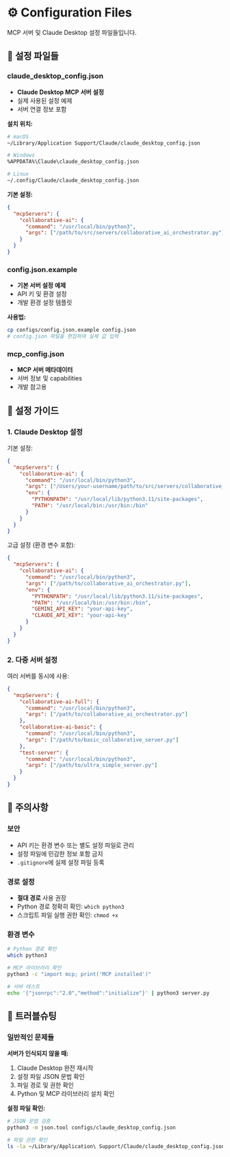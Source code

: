 # ⚙️ Configuration Files

MCP 서버 및 Claude Desktop 설정 파일들입니다.

## 📄 설정 파일들

### claude_desktop_config.json
- **Claude Desktop MCP 서버 설정**
- 실제 사용된 설정 예제
- 서버 연결 정보 포함

**설치 위치:**
```bash
# macOS
~/Library/Application Support/Claude/claude_desktop_config.json

# Windows
%APPDATA%\Claude\claude_desktop_config.json

# Linux
~/.config/Claude/claude_desktop_config.json
```

**기본 설정:**
```json
{
  "mcpServers": {
    "collaborative-ai": {
      "command": "/usr/local/bin/python3",
      "args": ["/path/to/src/servers/collaborative_ai_orchestrator.py"]
    }
  }
}
```

### config.json.example
- **기본 서버 설정 예제**
- API 키 및 환경 설정
- 개발 환경 설정 템플릿

**사용법:**
```bash
cp configs/config.json.example config.json
# config.json 파일을 편집하여 실제 값 입력
```

### mcp_config.json
- **MCP 서버 메타데이터**
- 서버 정보 및 capabilities
- 개발 참고용

## 🔧 설정 가이드

### 1. Claude Desktop 설정

기본 설정:
```json
{
  "mcpServers": {
    "collaborative-ai": {
      "command": "/usr/local/bin/python3",
      "args": ["/Users/your-username/path/to/src/servers/collaborative_ai_orchestrator.py"],
      "env": {
        "PYTHONPATH": "/usr/local/lib/python3.11/site-packages",
        "PATH": "/usr/local/bin:/usr/bin:/bin"
      }
    }
  }
}
```

고급 설정 (환경 변수 포함):
```json
{
  "mcpServers": {
    "collaborative-ai": {
      "command": "/usr/local/bin/python3",
      "args": ["/path/to/collaborative_ai_orchestrator.py"],
      "env": {
        "PYTHONPATH": "/usr/local/lib/python3.11/site-packages",
        "PATH": "/usr/local/bin:/usr/bin:/bin",
        "GEMINI_API_KEY": "your-api-key",
        "CLAUDE_API_KEY": "your-api-key"
      }
    }
  }
}
```

### 2. 다중 서버 설정

여러 서버를 동시에 사용:
```json
{
  "mcpServers": {
    "collaborative-ai-full": {
      "command": "/usr/local/bin/python3",
      "args": ["/path/to/collaborative_ai_orchestrator.py"]
    },
    "collaborative-ai-basic": {
      "command": "/usr/local/bin/python3", 
      "args": ["/path/to/basic_collaborative_server.py"]
    },
    "test-server": {
      "command": "/usr/local/bin/python3",
      "args": ["/path/to/ultra_simple_server.py"]
    }
  }
}
```

## 🚨 주의사항

### 보안
- API 키는 환경 변수 또는 별도 설정 파일로 관리
- 설정 파일에 민감한 정보 포함 금지
- `.gitignore`에 실제 설정 파일 등록

### 경로 설정
- **절대 경로** 사용 권장
- Python 경로 정확히 확인: `which python3`
- 스크립트 파일 실행 권한 확인: `chmod +x`

### 환경 변수
```bash
# Python 경로 확인
which python3

# MCP 라이브러리 확인
python3 -c "import mcp; print('MCP installed')"

# 서버 테스트
echo '{"jsonrpc":"2.0","method":"initialize"}' | python3 server.py
```

## 🔧 트러블슈팅

### 일반적인 문제들

**서버가 인식되지 않을 때:**
1. Claude Desktop 완전 재시작
2. 설정 파일 JSON 문법 확인
3. 파일 경로 및 권한 확인
4. Python 및 MCP 라이브러리 설치 확인

**설정 파일 확인:**
```bash
# JSON 문법 검증
python3 -m json.tool configs/claude_desktop_config.json

# 파일 권한 확인
ls -la ~/Library/Application\ Support/Claude/claude_desktop_config.json
```